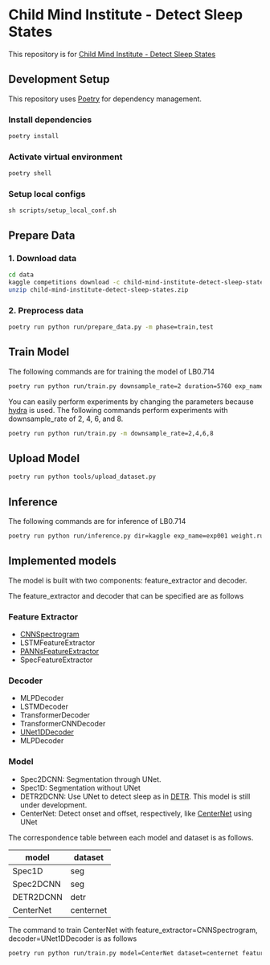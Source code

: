 # Child Mind Institute - Detect Sleep States

This repository is for [Child Mind Institute - Detect Sleep States](https://www.kaggle.com/competitions/child-mind-institute-detect-sleep-states/overview)

## Development Setup

This repository uses [Poetry](https://python-poetry.org/) for dependency management.

### Install dependencies

```bash
poetry install
```

### Activate virtual environment

```bash
poetry shell
```

### Setup local configs

```
sh scripts/setup_local_conf.sh
```

## Prepare Data

### 1. Download data

```bash
cd data
kaggle competitions download -c child-mind-institute-detect-sleep-states
unzip child-mind-institute-detect-sleep-states.zip
```

### 2. Preprocess data

```bash
poetry run python run/prepare_data.py -m phase=train,test
```

## Train Model
The following commands are for training the model of LB0.714
```bash
poetry run python run/train.py downsample_rate=2 duration=5760 exp_name=exp001 dataset.batch_size=32
```

You can easily perform experiments by changing the parameters because [hydra](https://hydra.cc/docs/intro/) is used.
The following commands perform experiments with downsample_rate of 2, 4, 6, and 8.

```bash
poetry run python run/train.py -m downsample_rate=2,4,6,8
```

## Upload Model
```bash
poetry run python tools/upload_dataset.py
```

## Inference
The following commands are for inference of LB0.714 
```bash
poetry run python run/inference.py dir=kaggle exp_name=exp001 weight.run_name=single downsample_rate=2 duration=5760 model.params.encoder_weights=null pp.score_th=0.005 pp.distance=40 phase=test
```

## Implemented models

The model is built with two components: feature_extractor and decoder.

The feature_extractor and decoder that can be specified are as follows

### Feature Extractor

- [CNNSpectrogram](https://github.com/analokmaus/kaggle-g2net-public/tree/main/models1d_pytorch)
- LSTMFeatureExtractor
- [PANNsFeatureExtractor](https://arxiv.org/abs/1912.10211)
- SpecFeatureExtractor

### Decoder

- MLPDecoder
- LSTMDecoder
- TransformerDecoder
- TransformerCNNDecoder
- [UNet1DDecoder](https://github.com/bamps53/kaggle-dfl-3rd-place-solution/blob/master/models/cnn_3d.py)
- MLPDecoder

### Model

- Spec2DCNN: Segmentation through UNet.
- Spec1D: Segmentation without UNet
- DETR2DCNN: Use UNet to detect sleep as in [DETR](https://arxiv.org/abs/2005.12872). This model is still under development.
- CenterNet: Detect onset and offset, respectively, like [CenterNet](https://arxiv.org/abs/1904.07850) using UNet

The correspondence table between each model and dataset is as follows.

| model     | dataset   | 
| --------- | --------- | 
| Spec1D    | seg       | 
| Spec2DCNN | seg       | 
| DETR2DCNN | detr      | 
| CenterNet | centernet | 

The command to train CenterNet with feature_extractor=CNNSpectrogram, decoder=UNet1DDecoder is as follows

```bash
poetry run python run/train.py model=CenterNet dataset=centernet feature_extractor=CNNSpectrogram decoder=UNet1DDecoder
```